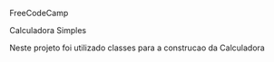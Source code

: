 FreeCodeCamp

Calculadora Simples

Neste projeto foi utilizado classes para a construcao da Calculadora
